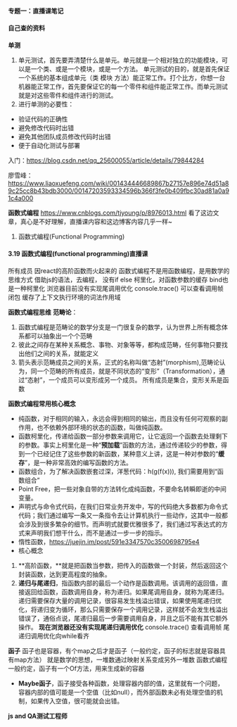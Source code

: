 #### 专题一：直播课笔记

#### 自己查的资料
**单测**
1. 单元测试，首先要弄清楚什么是单元。单元就是一个相对独立的功能模块，可以是一个类、或是一个模块，或是一个方法。
单元测试的目的，就是首先保证一个系统的基本组成单元（类 模块 方法）能正常工作。打个比方，你想一台机器能正常工作，首先要保证它的每一个零件和组件能正常工作。而单元测试就是对这些零件和组件进行的测试。
2. 进行单测的必要性：
* 验证代码的正确性
* 避免修改代码时出错
* 避免其他团队成员修改代码时出错
* 便于自动化测试与部署

入门：https://blog.csdn.net/qq_25600055/article/details/79844284

廖雪峰：https://www.liaoxuefeng.com/wiki/001434446689867b27157e896e74d51a89c25cc8b43bdb3000/00147203593334596b366f3fe0b409fbc30ad81a0a91c4a000

**函数式编程**
https://www.cnblogs.com/tjyoung/p/8976013.html
看了这边文章，真心是不好理解，直播课内容和这边博客内容几乎一样~
1. 函数式编程(Functional Programming)

#### 3.19 函数式编程(functional programming)直播课
所有成员
因react的高阶函数而火起来的
函数式编程不是用函数编程，是用数学的思维方式 借助js的语法，去编程，
没有if else
柯里化，对函数参数的缓存   bind也是一种柯里化
浏览器目前没有实现尾调用优化
console.trace() 可以查看调用帧
闭包 缓存了上下文执行环境的词法作用域

**函数式编程思维**
**范畴论**：
1. 函数式编程是范畴论的数学分支是一门很复杂的数学，认为世界上所有概念体系都可以抽象出一个个范畴
2. 彼此之间存在某种关系概念、事物、对象等等，都构成范畴，任何事物只要找出他们之间的关系，就能定义
3. 箭头表示范畴成员之间的关系，正式的名称叫做“态射”(morphism),范畴论认为，同一个范畴的所有成员，就是不同状态的“变形”（Transformation），通过“态射”，一个成员可以变形成另一个成员。
所有成员是集合，变形关系是函数

**函数式编程常用核心概念**
* 纯函数，对于相同的输入，永远会得到相同的输出，而且没有任何可观察的副作用，也不依赖外部环境的状态的函数，叫做纯函数。
* 函数柯里化，传递给函数一部分参数来调用它，让它返回一个函数去处理剩下的参数。事实上柯里化是一种“**预加载**”函数的方法，通过传递较少的参数，得到一个已经记住了这些参数的新函数，某种意义上讲，这是一种对参数的“**缓存**”，是一种非常高效的编写函数的方法。
* 函数组合，为了解决函数嵌套过深，洋葱代码：h(g(f(x))), 我们需要用到“函数组合”
* Point Free，把一些对象自带的方法转化成纯函数，不要命名转瞬即逝的中间变量。
* 声明式与命令式代码，在我们日常业务开发中，写的代码绝大多数都为命令式代码；我们通过编写一条又一条指令去让计算机执行一些动作，这其中一般都会涉及到很多繁杂的细节。而声明式就要优雅很多了，我们通过写表达式的方式来声明我们想干什么，而不是通过一步一步的指示。
* 惰性函数，https://juejin.im/post/591e3347570c3500698795e4
* 核心概念
1. **高阶函数，**就是把函数当参数，把传入的函数做一个封装，然后返回这个封装函数，达到更高程度的抽象。
2. **递归与尾递归**，指函数内部的最后一个动作是函数调用。该调用的返回值，直接返回给函数，函数调用自身，称为递归。如果尾调用自身，就称为尾递归。递归需要保存大量的调用记录，很容易发生栈溢出错误，如果使用尾递归优化，将递归变为循环，那么只需要保存一个调用记录，这样就不会发生栈溢出错误了，通俗点说，尾递归最后一步需要调用自身，并且之后不能有其它额外操作。
**现在浏览器还没有实现尾递归调用优化**
console.trace() 查看调用帧
尾递归调用优化向while看齐

**函子**
函子也是容器，有个map之后才是函子（一般约定，函子的标志就是容器具有map方法）
就是数学的思想，一堆数通过映射关系变成另外一堆数
函数式编程一般约定，函子有一个Of方法，用来生成新的容器
* **Maybe函子**，函子接受各种函数，处理容器内部的值，这里就有一个问题，容器内部的值可能是一个空值（比如null），而外部函数未必有处理空值的机制，如果传入空值，很可能就会出错。

**js and QA测试工程师**